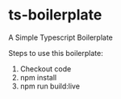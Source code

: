 # ts-boilerplate
A Simple Typescript Boilerplate

Steps to use this boilerplate:
  1. Checkout code
  2. npm install
  3. npm run build:live
